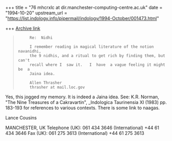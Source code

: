 +++
title = "76 mhcrxlc at dir.manchester-computing-centre.ac.uk"
date = "1994-10-20"
upstream_url = "https://list.indology.info/pipermail/indology/1994-October/001473.html"

+++
[Archive link](https://list.indology.info/pipermail/indology/1994-October/001473.html)

>          Re:  Nidhi
>
>          I remember reading in magical literature of the notion navanidhi,
>          the 9 nidhis, and a ritual to get rich by finding them, but can't
>          recall where I  saw it.   I  have  a vague feeling it might be  a
>          Jaina idea.
>
>          Allen Thrasher
>          thrasher at mail.loc.gov
>
Yes, this jogged my memory. It is indeed a Jaina idea. See: K.R. Norman,
"The Nine Treasures of a Cakravartin", _Indologica Taurinensia XI (1983)
pp. 183-193 for references to various contexts. There is some link to
naagas.

Lance Cousins

MANCHESTER, UK
Telephone (UK): 061 434 3646  (International) +44 61 434 3646
Fax (UK):       061 275 3613  (International) +44 61 275 3613







